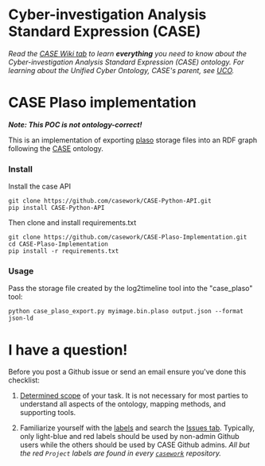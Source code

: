 # Cyber-investigation Analysis Standard Expression (CASE)

_Read the [CASE Wiki tab](https://github.com/casework/CASE/wiki) to learn **everything** you need to know about the Cyber-investigation Analysis Standard Expression (CASE) ontology._
_For learning about the Unified Cyber Ontology, CASE's parent, see [UCO](https://github.com/ucoProject/UCO)._

# CASE Plaso implementation

_**Note: This POC is not ontology-correct!**_

This is an implementation of exporting [plaso](https://github.com/log2timeline/plaso) storage files into an
RDF graph following the [CASE](https://github.com/casework/CASE) ontology.


### Install

Install the case API
```
git clone https://github.com/casework/CASE-Python-API.git
pip install CASE-Python-API
```

Then clone and install requirements.txt
```
git clone https://github.com/casework/CASE-Plaso-Implementation.git
cd CASE-Plaso-Implementation
pip install -r requirements.txt
```


### Usage
Pass the storage file created by the log2timeline tool into the "case_plaso" tool:
```
python case_plaso_export.py myimage.bin.plaso output.json --format json-ld
```

# I have a question!

Before you post a Github issue or send an email ensure you've done this checklist:

1. [Determined scope](https://caseontology.org/ontology/start.html#scope) of your task. It is not necessary for most parties to understand all aspects of the ontology, mapping methods, and supporting tools.

2. Familiarize yourself with the [labels](https://github.com/casework/CASE-Implementation-Plaso/labels) and search the [Issues tab](https://github.com/casework/CASE-Implementation-Plaso/issues). Typically, only light-blue and red labels should be used by non-admin Github users while the others should be used by CASE Github admins.
*All but the red `Project` labels are found in every [`casework`](https://github.com/casework) repository.*
